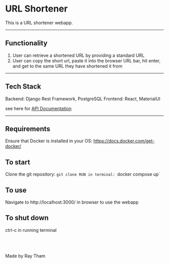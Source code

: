 # URL Shortener

This is a URL shortener webapp.

---
##  Functionality
1. User can retrieve a shortened URL by providing a standard URL
2. User can copy the short url, paste it into the browser URL bar, hit enter, and get to the same URL they have shortened it from

---
## Tech Stack
Backend: Django Rest Framework, PostgreSQL
Frontend: React, MaterialUI

see here for [API Documentation](API.md)

---
## Requirements
Ensure that Docker is installed in your OS: https://docs.docker.com/get-docker/

## To start
Clone the git repository: `git clone
RUN in terminal: `docker compose up`

## To use
Navigate to http://localhost:3000/ in browser to use the webapp

## To shut down
ctrl-c in running terminal




<br/>
<br/>
<br/>
Made by Ray Tham